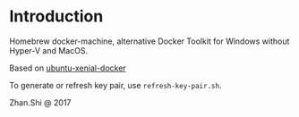 # Introduction

Homebrew docker-machine, alternative Docker Toolkit for Windows without Hyper-V and MacOS.

Based on [ubuntu-xenial-docker](https://app.vagrantup.com/envimation/boxes/ubuntu-xenial-docker)

To generate or refresh key pair, use `refresh-key-pair.sh`.

Zhan.Shi @ 2017
